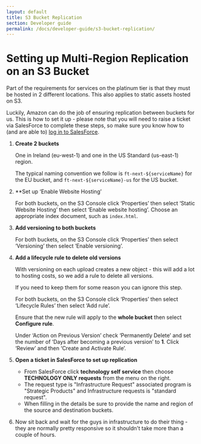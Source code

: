 ```yaml
---
layout: default
title: S3 Bucket Replication
section: Developer guide
permalink: /docs/developer-guide/s3-bucket-replication/
---
```


# Setting up Multi-Region Replication on an S3 Bucket

Part of the requirements for services on the platinum tier is that they must be hosted in 2 different locations.  This also applies to static assets hosted on S3.  

Luckily, Amazon can do the job of ensuring replication between buckets for us.  This is how to set it up - please note that you will need to raise a ticket via SalesForce to complete these steps, so make sure you know how to (and are able to) [log in to SalesForce](https://financialtimes.my.salesforce.com).

1. **Create 2 buckets**
    
    One in Ireland (eu-west-1) and one in the US Standard (us-east-1) region.

    The typical naming convention we follow is `ft-next-${serviceName}` for the EU bucket, and `ft-next-${serviceName}-us` for the US bucket.

2. **Set up ‘Enable Website Hosting’

    For both buckets, on the S3 Console click ‘Properties’ then select ‘Static Website Hosting’ then select ‘Enable website hosting’.  Choose an appropriate index document, such as `index.html`.

3. **Add versioning to both buckets**
    
    For both buckets, on the S3 Console click ‘Properties’ then select ‘Versioning’ then select ‘Enable versioning’.
    
4. **Add a lifecycle rule to delete old versions**
    
    With versioning on each upload creates a new object - this will add a lot to hosting costs, so we add a rule to delete all versions.
    
    If you need to keep them for some reason you can ignore this step.
    
    For both buckets, on the S3 Console click ‘Properties’ then select ‘Lifecycle Rules’ then select ‘Add rule’.

    Ensure that the new rule will apply to the **whole bucket** then select **Configure rule**.

    Under ‘Action on Previous Version’ check ‘Permanently Delete’ and set the number of ‘Days after becoming a previous version’ to **1**.  Click ‘Review’ and then ‘Create and Activate Rule’.
    
5. **Open a ticket in SalesForce to set up replication**

    * From SalesForce click __technology self service__ then choose __TECHNOLOGY ONLY requests__ from the menu on the right.
    * The request type is "Infrastructure Request" associated program is "Strategic Products" and Infrastructure requests is "standard request".
    * When filling in the details be sure to provide the name and region of the source and destination buckets.
    
5. Now sit back and wait for the guys in infrastructure to do their thing - they are normally pretty responsive so it shouldn't take more than a couple of hours.
